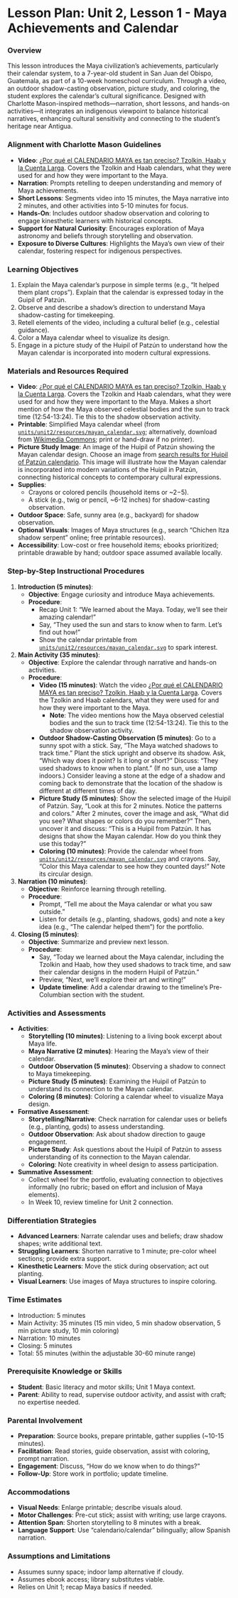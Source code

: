 # Lesson Plan: Unit 2, Lesson 1 - Maya Achievements and Calendar

### Overview
This lesson introduces the Maya civilization’s achievements, particularly their calendar system, to a 7-year-old student in San Juan del Obispo, Guatemala, as part of a 10-week homeschool curriculum. Through a video, an outdoor shadow-casting observation, picture study, and coloring, the student explores the calendar’s cultural significance. Designed with Charlotte Mason-inspired methods—narration, short lessons, and hands-on activities—it integrates an indigenous viewpoint to balance historical narratives, enhancing cultural sensitivity and connecting to the student’s heritage near Antigua.

### Alignment with Charlotte Mason Guidelines
- **Video**: [¿Por qué el CALENDARIO MAYA es tan preciso? Tzolkin, Haab y la Cuenta Larga](https://youtu.be/GgptPdr7yFQ?si=AC9Zrxyb6Y81UsaR). Covers the Tzolkin and Haab calendars, what they were used for and how they were important to the Maya.
- **Narration**: Prompts retelling to deepen understanding and memory of Maya achievements.
- **Short Lessons**: Segments video into 15 minutes, the Maya narrative into 2 minutes, and other activities into 5-10 minutes for focus.
- **Hands-On**: Includes outdoor shadow observation and coloring to engage kinesthetic learners with historical concepts.
- **Support for Natural Curiosity**: Encourages exploration of Maya astronomy and beliefs through storytelling and observation.
- **Exposure to Diverse Cultures**: Highlights the Maya’s own view of their calendar, fostering respect for indigenous perspectives.

### Learning Objectives
1. Explain the Maya calendar’s purpose in simple terms (e.g., “It helped them plant crops”). Explain that the calendar is expressed today in the Guipil of Patzún.
2. Observe and describe a shadow’s direction to understand Maya shadow-casting for timekeeping.
3. Retell elements of the video, including a cultural belief (e.g., celestial guidance).
4. Color a Maya calendar wheel to visualize its design.
5. Engage in a picture study of the Huipil of Patzún to understand how the Mayan calendar is incorporated into modern cultural expressions.

### Materials and Resources Required
- **Video**: [¿Por qué el CALENDARIO MAYA es tan preciso? Tzolkin, Haab y la Cuenta Larga](https://youtu.be/GgptPdr7yFQ?si=AC9Zrxyb6Y81UsaR). Covers the Tzolkin and Haab calendars, what they were used for and how they were important to the Maya. Makes a short mention of how the Maya observed celestial bodies and the sun to track time (12:54-13:24). Tie this to the shadow observation activity.
- **Printable**: Simplified Maya calendar wheel (from [`units/unit2/resources/mayan_calendar.svg`](resources/mayan_calendar.svg); alternatively, download from [Wikimedia Commons](https://commons.wikimedia.org/wiki/File:IaIx8p01.svg); print or hand-draw if no printer).
- **Picture Study Image**: An image of the Huipil of Patzún showing the Mayan calendar design. Choose an image from [search results for Huipil of Patzún calendario](https://duckduckgo.com/?q=huipil+of+patz%C3%BAn+calendario&iar=images). This image will illustrate how the Mayan calendar is incorporated into modern variations of the Huipil in Patzún, connecting historical concepts to contemporary cultural expressions.
- **Supplies**:
  - Crayons or colored pencils (household items or ~$2-$5).
  - A stick (e.g., twig or pencil, ~6-12 inches) for shadow-casting observation.
- **Outdoor Space**: Safe, sunny area (e.g., backyard) for shadow observation.
- **Optional Visuals**: Images of Maya structures (e.g., search “Chichen Itza shadow serpent” online; free printable resources).
- **Accessibility**: Low-cost or free household items; ebooks prioritized; printable drawable by hand; outdoor space assumed available locally.

### Step-by-Step Instructional Procedures
1. **Introduction (5 minutes)**:
   - **Objective**: Engage curiosity and introduce Maya achievements.
   - **Procedure**:
     - Recap Unit 1: “We learned about the Maya. Today, we’ll see their amazing calendar!”
     - Say, “They used the sun and stars to know when to farm. Let’s find out how!”
     - Show the calendar printable from [`units/unit2/resources/mayan_calendar.svg`](../resources/mayan_calendar.svg) to spark interest.
2. **Main Activity (35 minutes)**:
   - **Objective**: Explore the calendar through narrative and hands-on activities.
   - **Procedure**:
     - **Video (15 minutes)**: Watch the video [¿Por qué el CALENDARIO MAYA es tan preciso? Tzolkin, Haab y la Cuenta Larga](https://youtu.be/GgptPdr7yFQ?si=AC9Zrxyb6Y81UsaR). Covers the Tzolkin and Haab calendars, what they were used for and how they were important to the Maya.
       - **Note**: The video mentions how the Maya observed celestial bodies and the sun to track time (12:54-13:24). Tie this to the shadow observation activity.
     - **Outdoor Shadow-Casting Observation (5 minutes)**: Go to a sunny spot with a stick. Say, “The Maya watched shadows to track time.” Plant the stick upright and observe its shadow. Ask, “Which way does it point? Is it long or short?” Discuss: “They used shadows to know when to plant.” (If no sun, use a lamp indoors.) Consider leaving a stone at the edge of a shadow and coming back to demonstrate that the location of the shadow is different at different times of day.
     - **Picture Study (5 minutes)**: Show the selected image of the Huipil of Patzún. Say, “Look at this for 2 minutes. Notice the patterns and colors.” After 2 minutes, cover the image and ask, “What did you see? What shapes or colors do you remember?” Then, uncover it and discuss: “This is a Huipil from Patzún. It has designs that show the Mayan calendar. How do you think they use this today?”
     - **Coloring (10 minutes)**: Provide the calendar wheel from [`units/unit2/resources/mayan_calendar.svg`](../resources/mayan_calendar.svg) and crayons. Say, “Color this Maya calendar to see how they counted days!” Note its circular design.
3. **Narration (10 minutes)**:
   - **Objective**: Reinforce learning through retelling.
   - **Procedure**:
     - Prompt, “Tell me about the Maya calendar or what you saw outside.”
     - Listen for details (e.g., planting, shadows, gods) and note a key idea (e.g., “The calendar helped them”) for the portfolio.
4. **Closing (5 minutes)**:
   - **Objective**: Summarize and preview next lesson.
   - **Procedure**:
     - Say, “Today we learned about the Maya calendar, including the Tzolkin and Haab, how they used shadows to track time, and saw their calendar designs in the modern Huipil of Patzún.”
     - Preview, “Next, we’ll explore their art and writing!”
     - **Update timeline**: Add a calendar drawing to the timeline’s Pre-Columbian section with the student.

### Activities and Assessments
- **Activities**:
  - **Storytelling (10 minutes)**: Listening to a living book excerpt about Maya life.
  - **Maya Narrative (2 minutes)**: Hearing the Maya’s view of their calendar.
  - **Outdoor Observation (5 minutes)**: Observing a shadow to connect to Maya timekeeping.
  - **Picture Study (5 minutes)**: Examining the Huipil of Patzún to understand its connection to the Mayan calendar.
  - **Coloring (8 minutes)**: Coloring a calendar wheel to visualize Maya design.
- **Formative Assessment**:
  - **Storytelling/Narrative**: Check narration for calendar uses or beliefs (e.g., planting, gods) to assess understanding.
  - **Outdoor Observation**: Ask about shadow direction to gauge engagement.
  - **Picture Study**: Ask questions about the Huipil of Patzún to assess understanding of its connection to the Mayan calendar.
  - **Coloring**: Note creativity in wheel design to assess participation.
- **Summative Assessment**:
  - Collect wheel for the portfolio, evaluating connection to objectives informally (no rubric; based on effort and inclusion of Maya elements).
  - In Week 10, review timeline for Unit 2 connection.

### Differentiation Strategies
- **Advanced Learners**: Narrate calendar uses and beliefs; draw shadow shapes; write additional text.
- **Struggling Learners**: Shorten narrative to 1 minute; pre-color wheel sections; provide extra support.
- **Kinesthetic Learners**: Move the stick during observation; act out planting.
- **Visual Learners**: Use images of Maya structures to inspire coloring.

### Time Estimates
- Introduction: 5 minutes
- Main Activity: 35 minutes (15 min video, 5 min shadow observation, 5 min picture study, 10 min coloring)
- Narration: 10 minutes
- Closing: 5 minutes
- Total: 55 minutes (within the adjustable 30-60 minute range)

### Prerequisite Knowledge or Skills
- **Student**: Basic literacy and motor skills; Unit 1 Maya context.
- **Parent**: Ability to read, supervise outdoor activity, and assist with craft; no expertise needed.

### Parental Involvement
- **Preparation**: Source books, prepare printable, gather supplies (~10-15 minutes).
- **Facilitation**: Read stories, guide observation, assist with coloring, prompt narration.
- **Engagement**: Discuss, “How do we know when to do things?”
- **Follow-Up**: Store work in portfolio; update timeline.

### Accommodations
- **Visual Needs**: Enlarge printable; describe visuals aloud.
- **Motor Challenges**: Pre-cut stick; assist with writing; use large crayons.
- **Attention Span**: Shorten storytelling to 8 minutes with a break.
- **Language Support**: Use “calendario/calendar” bilingually; allow Spanish narration.

### Assumptions and Limitations
- Assumes sunny space; indoor lamp alternative if cloudy.
- Assumes ebook access; library substitutes viable.
- Relies on Unit 1; recap Maya basics if needed.
